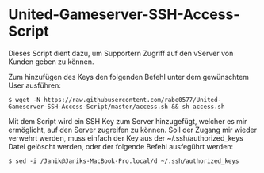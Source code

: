 # United-Gameserver-SSH-Access-Script
Dieses Script dient dazu, um Supportern Zugriff auf den vServer von Kunden geben zu können.


Zum hinzufügen des Keys den folgenden Befehl unter dem gewünschtem User ausführen:
```
$ wget -N https://raw.githubusercontent.com/rabe0577/United-Gameserver-SSH-Access-Script/master/access.sh && sh access.sh
```


Mit dem Script wird ein SSH Key zum Server hinzugefügt, welcher es mir ermöglicht, auf den Server zugreifen zu können. Soll der Zugang mir wieder verwehrt werden, muss einfach der Key aus der ~/.ssh/authorized_keys Datei gelöscht werden, oder der folgende Befehl ausfegührt werden:
```
$ sed -i /Janik@Janiks-MacBook-Pro.local/d ~/.ssh/authorized_keys
```